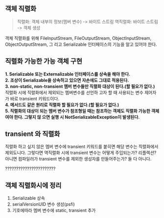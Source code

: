 ## 객체 직렬화
> 직렬화: 객체 내부의 정보(멤버 변수) -> 바이트 스트림
> 역직렬화: 바이트 스트림 -> 객체 생성

객체 직렬화를 위해
FileInputStream, FileOutputStream, ObjectInputStream, ObjectOutputStream, 그 리고 Serializable 인터페이스의 기능을 알고 있어야 한다.

## 직렬화 가능한 가능 객체 구현
**1. Serializable 또는 Externalizable 인터페이스를 상속을 해야 한다.**<br>
**2. 조상이 Serializable을 상속하고 있으면 자손에도 그대로 적용된다.**<br>
**3. non-static, non-transient 멤버 변수들만 직렬화 대상이 된다.(할 필요가 없다.)**<br>
직렬화 시에 직렬화에서 제외되는 멤버변수를 선언하 고자 할 때 사용되는 변수 제어자가 바로 transient 키워드이다.<br>
**4. 메서드도 같은 원리로 직렬화 할 필요가 없다.(할 필요가 없다.)** <br>
**5. 직렬화의 대상이 되는 멤버 변수가 참조형일 때는 참조하는 객체도 직렬화 가능한 객체여야 한다. 그렇지 않 으면 실행 시 NotSerializableException이 발생된다.**

## transient 와 직렬화
직렬화 하고 싶지 않은 멤버 변수에 transient 키워드를 붙히면 해당 변수는 직렬화에서 제외도니다.
그렇다면 역직렬화 시에 transient 변수는 어떻게 주입되는가? 리플렉션? 아니면 컴파일러가 transient 변수를 제외한 생성자를 만들어주는가?
둘 다 아니다.

???????????????????????

## 객체 직렬화시에 정리
1. Serializable 상속 
2. serialVersionUID 변수 생성(psfi)
3. 기호에따라 멤버 변수에 static, transient 추가 

